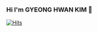 ### Hi I'm GYEONG HWAN KIM 👋

[![Hits](https://hits.seeyoufarm.com/api/count/incr/badge.svg?url=https%3A%2F%2Fgithub.com%2Fonedayonecommit&count_bg=%2379C83D&title_bg=%2326388B&icon=typescript.svg&icon_color=%23E7E7E7&title=hits&edge_flat=false)](https://hits.seeyoufarm.com)

<!--
**onedayonecommit/onedayonecommit** is a ✨ _special_ ✨ repository because its `README.md` (this file) appears on your GitHub profile.

Here are some ideas to get you started:

- 🔭 I’m currently working on ...
- 🌱 I’m currently learning ...
- 👯 I’m looking to collaborate on ...
- 🤔 I’m looking for help with ...
- 💬 Ask me about ...
- 📫 How to reach me: ...
- 😄 Pronouns: ...
- ⚡ Fun fact: ...
-->
